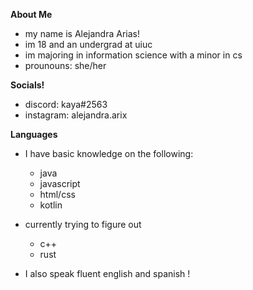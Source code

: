 <p align="center">

  **About Me**
  - my name is Alejandra Arias!
  - im 18 and an undergrad at uiuc
  - im majoring in information science with a minor in cs
  - prounouns: she/her
  
  **Socials!**
  - discord: kaya#2563
  - instagram: alejandra.arix
  
  
  **Languages**
  - I have basic knowledge on the following:
    - java
    - javascript
    - html/css
    - kotlin
  - currently trying to figure out
    - c++
    - rust
  - I also speak fluent english and spanish !
 
    </p>
    
    


